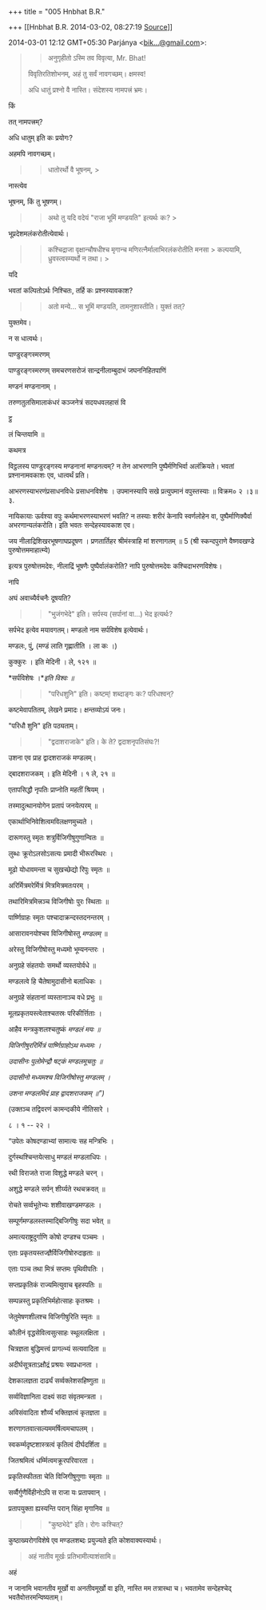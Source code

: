 +++
title = "005 Hnbhat B.R."

+++
[[Hnbhat B.R.	2014-03-02, 08:27:19 [Source](https://groups.google.com/g/samskrita/c/KFBiIAS1j14)]]



2014-03-01 12:12 GMT+05:30 Parjánya \<[bik...@gmail.com]()\>:  

> 
> > अनुगृहीतो ऽस्मि तव विवृत्या, Mr. Bhat!  
>   
> विवृतिरतिशोभनम्, अहं तु सर्वं नावगच्छम्। क्षमस्व!  
>   
> अधि धातुं प्रश्नो वै नास्ति। संदेशस्य नामपत्त्रं भ्रमः।  
> > 

  

किं

 तत् नामपत्त्रम्?

  

अधि धातुम् इति कः प्रयोगः?

  

अहमपि नावगच्छम्।



  



> 
> > धातोरर्थो वै भूषनम्, >
> 

  

नास्त्येव

 भूषनम्, किं तु भूषणम्।



> 
> > अथो तु यदि वदेयं "राजा भूमिं मण्डयति" इत्यर्थः कः? >
> 

  

भूप्रदेशमलंकरोतीत्येवार्थः।





> 
> > कश्चिद्राजा वृक्षान्चौषधीश्च मृगान्च मणिरत्नैर्मालाभिरलंकरोतीति मनसा > कल्पयामि, ध्रुवस्त्वस्म्यर्थो न तथा। >
> 

  

  

यदि

 भवतां कल्पितोऽर्थः निश्चितः, तर्हि कः प्रश्नस्यावकाश?



> 
> > अतो मन्ये... स भूमिं मण्डयति, तामनुशास्तीति। युक्तं तत्?  
>   
> > 

  

युक्तमेव।

 न स धात्वर्थः।

  

पाण्डुरङ्गस्मरणम्

  

पाण्डुरङ्गस्मरणम् समचरणसरोजं सान्द्रनीलाम्बुदाभं जघननिहितपाणिं



मण्डनं मण्डनानाम् ।

तरुणतुलसिमालाकंधरं कञ्जनेत्रं सदयधवलहासं वि

ट्ठ

लं चिन्तयामि ॥  

  

कथमत्र

 विट्ठलस्य पाण्डुरङ्गस्य मण्डनानां मण्डनत्वम्? न तेन आभरणानि पुष्पैर्मणिभिर्वा अलंक्रियते। भवतां प्रश्नानामवकाशः एव, धात्वर्थं प्रति।

  

आभरणस्याभरणंप्रसाधनविधेः प्रसाधनविशेषः । उपमानस्यापि सखे प्रत्युपमानं वपुस्तस्याः ॥ विक्रम० २ ।३॥ ३.

  

नायिकायाः ऊर्वश्या वपुः कर्थमाभरणस्याभरणं भवति? न तस्याः शरीरं केनापि स्वर्णलोहेन वा, पुष्पैर्माणिक्यैर्वा अभरणान्यलंकरोति। इति भवतः सन्देहस्यावकाश एव।

  

जय नीलाद्रिशिखरभूषणाघप्रदूषण । प्रणतार्तिहर श्रीमंस्त्राहि मां शरणागतम् ॥ 5 (श्री स्कन्दपुराणे वैष्णवखण्डे पुरुषोत्तममाहात्म्ये)  

  

इत्यत्र पुरुषोत्तमदेवः, नीलाद्रिं भूषणैः पुष्पैर्वालंकरोति? नापि पुरुषोत्तमदेवः कश्चिदाभरणविशेषः।

नापि

 अघं अवाच्यैर्वचनैः दूषयति?

  



> 
> > "भुजंगभेदे" इति। सर्पस्य (सर्पानां वा...) भेद इत्यर्थः?  
> > 

  

  

सर्पभेद इत्येव मयावगतम्। मण्डलो नाम सर्पविशेष इत्येवार्थः।

  

मण्डलः, पुं, (मण्डं लाति गृह्णातीति । ला कः ।)

कुक्कुरः । इति मेदिनी । ले, १२१ ॥

*सर्पविशेषः ।**इति विश्वः ॥*



> 
> > "परिधशुनि" इति। कष्टम्! शब्दाङ्गः कः? परिधश्वन्?  
> > 

  

  

कष्टमेवापतितम्, लेखने प्रमादः। क्षन्तव्योऽयं जनः।

  

"परिधौ शुनि" इति पठ्यताम्।

  

  



> 
> > "द्वदाशराजाके" इति। के ते? द्वदाशनृपतिसंघः?!  
> > 

  

  

उशना एव प्राह द्वादशराजकं मण्डलम्।

  

  

द्बादशराजकम् । इति मेदिनी । १ ले, २१ ॥



एतापसिद्धौ नृपतिः प्राप्नोति महतीं श्रियम् ।

तस्मादुत्थानयोगेन प्रतापं जनयेत्परम् ॥

एकार्थाभिनिवेशित्वमविलक्षणमुच्यते ।

दारूणस्तु स्मृतः शत्रुर्विजिगीषुगुणान्वितः ॥

लुब्धः क्रूरोऽलसोऽसत्यः प्रमादी भीरूरस्थिरः ।

मूढो योधावमन्ता च सुखच्छेद्यो रिपुः स्मृतः ॥

अरिर्मित्रमरेर्मित्रं मित्रमित्रमतःपरम् ।

तथारिमित्रमित्त्रञ्च विजिगीषोः पुरः स्थिताः ॥

पार्ष्णिग्राहः स्मृतः पश्चादाक्रन्दस्तदनन्तरम् ।

आसारावनयोश्चव विजिगीषोस्तु *मण्डलम्* ॥

अरेस्तु विजिगीषोस्तु मध्यमो भूम्यनन्तरः ।

अनुग्रहे संहतयोः समर्थो व्यस्तयोर्वधे ॥

मण्डलत्वे हि चैतेषामुदासीनो बलाधिकः ।

अनुग्रहे संहतानां व्यस्तानाञ्च वधे प्रभुः ॥

मूलप्रकृतयस्त्वेताश्चतस्रः परिकीर्त्तिताः ।

आहैव मन्त्रकुशलश्चतुष्कं *मण्डलं मयः ॥*

*विजिगीषुररिर्मित्रं पार्ष्णिग्राहोऽथ मध्यमः ।*

*उदासीनः पुलोमेन्द्रौ षट्कं मण्डलमूचतुः ॥*

*उदासीनो मध्यमश्च विजिगीषोस्तु मण्डलम् ।*

*उशना मण्डलमिदं प्राह द्वादशराजकम् ॥”)*

  

  







(उक्तञ्च तद्विवरणं कामन्दकीये नीतिसारे ।

८ । १ -- २२ ।

  

“उपेतः कोषदण्डाभ्यां सामात्यः सह मन्त्रिभिः ।

दुर्गस्थश्चिन्तयेत्साधु मण्डलं मण्डलाधिपः ।

  

रथी विराजते राजा विशुद्धे मण्डले चरन् ।

अशुद्धे मण्डले सर्पन् शीर्य्यते रथचक्रवत् ॥

रोचते सर्व्वभूतेभ्यः शशीवाखण्डमण्डलः ।  

सम्पूर्णमण्डलस्तस्माद्बिजिगीषुः सदा भवेत् ॥

अमात्यराष्ट्रदुर्गाणि कोषो दण्डश्च पञ्चमः ।

एताः प्रकृतयस्तज्ज्ञैर्विजिगीषोरुदाहृताः ॥

एताः पञ्च तथा मित्रं सप्तमः पृथिवीपतिः ।

सप्तप्रकृतिकं राज्यमित्युवाच बृहस्पतिः ॥

सम्पन्नस्तु प्रकृतिभिर्महोत्साहः कृतश्रमः ।

जेतुमेषणशीलश्च विजिगीषुरिति स्मृतः ॥

कौलीनं वृद्धसेवित्वसुत्साहः स्थूललक्षिता ।

चित्रज्ञता बुद्धिमत्त्वं प्रागल्भ्यं सत्यवादिता ॥

अदीर्घसूत्रताऽक्षौद्रं प्रश्रयः स्वप्रधानता ।

देशकालज्ञता दार्ढ्यं सर्व्वक्लेशसहिष्णुता ॥

सर्व्वविज्ञानिता दाक्ष्यं सदा संवृतमन्त्रता ।

अविसंवादिता शौर्य्यं भक्तिज्ञत्वं कृतज्ञता ॥

शरणागतवात्सल्यममर्षित्वमचापलम् ।

स्वकर्म्मदृष्टशास्त्रत्वं कृतित्वं दीर्घदर्शिता ॥

जितश्रमित्वं धर्म्मित्वमक्रूरपरिवारता ।

प्रकृतिस्फीतता चेति विजिगीषुगुणाः स्मृताः ॥

सर्व्वैर्गुणैर्विहीनोऽपि स राजा यः प्रतापवान् ।

प्रतापयुक्ता ह्यस्यन्ति परान् सिंहा मृगानिव ॥



  

> 
> > "कुष्ठभेदे" इति। रोगः कश्चित्?  
> > 

  

  

कुष्ठाख्यरोगविशेषे एव मण्डलशब्दः प्रयुज्यते इति कोशवाक्यस्यार्थः।

  



> 
> >   
> अहं नातीव मूर्खः प्रतिभामीत्याशंसामि॥  
>   
>   
> > 

  

अहं

 न जानामि भवानतीव मूर्खो वा अनतीवमूर्खो वा इति, नास्ति मम तत्रास्था च। भवतामेव सन्देहश्चेद् भवतैवोत्तरमन्विष्यताम्।

